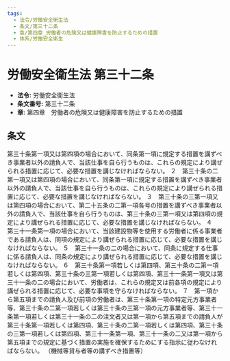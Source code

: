```yaml
---
tags:
  - 法令/労働安全衛生法
  - 条文/第三十二条
  - 章/第四章_労働者の危険又は健康障害を防止するための措置
  - 体系/労働安全衛生
---
```

# 労働安全衛生法 第三十二条

- **法令:** 労働安全衛生法
- **条文番号:** 第三十二条
- **章:** 第四章　労働者の危険又は健康障害を防止するための措置

## 条文
第三十条第一項又は第四項の場合において、同条第一項に規定する措置を講ずべき事業者以外の請負人で、当該仕事を自ら行うものは、これらの規定により講ぜられる措置に応じて、必要な措置を講じなければならない。
２　第三十条の二第一項又は第四項の場合において、同条第一項に規定する措置を講ずべき事業者以外の請負人で、当該仕事を自ら行うものは、これらの規定により講ぜられる措置に応じて、必要な措置を講じなければならない。
３　第三十条の三第一項又は第四項の場合において、第二十五条の二第一項各号の措置を講ずべき事業者以外の請負人で、当該仕事を自ら行うものは、第三十条の三第一項又は第四項の規定により講ぜられる措置に応じて、必要な措置を講じなければならない。
４　第三十一条第一項の場合において、当該建設物等を使用する労働者に係る事業者である請負人は、同項の規定により講ぜられる措置に応じて、必要な措置を講じなければならない。
５　第三十一条の二の場合において、同条に規定する仕事に係る請負人は、同条の規定により講ぜられる措置に応じて、必要な措置を講じなければならない。
６　第三十条第一項若しくは第四項、第三十条の二第一項若しくは第四項、第三十条の三第一項若しくは第四項、第三十一条第一項又は第三十一条の二の場合において、労働者は、これらの規定又は前各項の規定により講ぜられる措置に応じて、必要な事項を守らなければならない。
７　第一項から第五項までの請負人及び前項の労働者は、第三十条第一項の特定元方事業者等、第三十条の二第一項若しくは第三十条の三第一項の元方事業者等、第三十一条第一項若しくは第三十一条の二の注文者又は第一項から第五項までの請負人が第三十条第一項若しくは第四項、第三十条の二第一項若しくは第四項、第三十条の三第一項若しくは第四項、第三十一条第一項、第三十一条の二又は第一項から第五項までの規定に基づく措置の実施を確保するためにする指示に従わなければならない。
（機械等貸与者等の講ずべき措置等）

